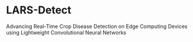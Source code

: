 # LARS-Detect
Advancing Real-Time Crop Disease Detection on Edge Computing Devices using Lightweight Convolutional Neural Networks
